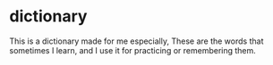 # dictionary

This is a dictionary made for me especially, These are the words that sometimes I learn, and I use it for practicing or remembering them.
